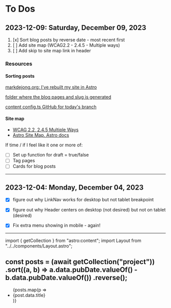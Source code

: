 # To Dos

## 2023-12-09: Saturday, December 09, 2023

1. [x] Sort blog posts by reverse date - most recent first
2. [ ] Add site map (WCAG2.2 - 2.4.5 - Multiple ways)
3. [ ] Add skip to site map link in header

### Resources

#### Sorting posts

[markdejong.org: I've rebuilt my site in Astro](https://markdejong.org/blog/astro)

[folder where the blog pages and slug is generated](https://github.com/GingerKiwi/gingerkiwi-2024/tree/dev-2023-12-09/src/pages/blog)

[content config.ts GitHub for today's branch](https://github.com/GingerKiwi/gingerkiwi-2024/blob/dev-2023-12-09/src/content/config.ts)

#### Site map

- [WCAG 2.2, 2.4.5 Multiple Ways](https://www.w3.org/WAI/WCAG22/Understanding/multiple-ways.html)
- [Astro Site Map. Astro docs](https://docs.astro.build/en/guides/integrations-guide/sitemap/)

If time / if I feel like it one or more of:

- [ ] Set up function for draft = true/false
- [ ] Tag pages
- [ ] Cards for blog posts

___

## 2023-12-04: Monday, December 04, 2023

- [x] figure out why LinkNav works for desktop but not tablet breakpoint
- [x] figure out why Header centers on desktop (not desired) but not on tablet (desired)
- [x] Fix extra menu showing in mobile - again!


---
import { getCollection } from "astro:content";
import Layout from "../../components/Layout.astro";

const posts = (await getCollection("project"))
  .sort((a, b) => a.data.pubDate.valueOf() - b.data.pubDate.valueOf())
  .reverse();
---

<ul>
    {posts.map(p => <li>{post.data.title}</li>)}
</ul>